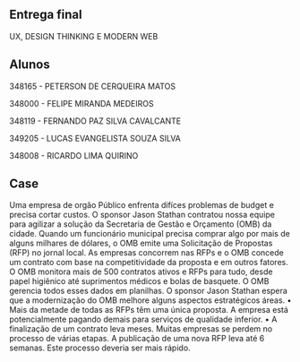 ## Entrega final
UX, DESIGN THINKING E MODERN WEB

## Alunos
348165 - PETERSON DE CERQUEIRA MATOS 

348000 - FELIPE MIRANDA MEDEIROS 

348119 - FERNANDO PAZ SILVA CAVALCANTE 

349205 - LUCAS EVANGELISTA SOUZA SILVA 

348008 - RICARDO LIMA QUIRINO 

 

## Case 

Uma empresa de orgão Público enfrenta difíces problemas de budget e precisa cortar custos. O sponsor Jason Stathan contratou nossa equipe para agilizar a solução da Secretaria de Gestão e Orçamento (OMB) da cidade. Quando um funcionário municipal precisa comprar algo por mais de alguns milhares de dólares, o OMB emite uma Solicitação de Propostas (RFP) no jornal local. As empresas concorrem nas RFPs e o OMB concede um contrato com base na competitividade da proposta e em outros fatores. O OMB monitora mais de 500 contratos ativos e RFPs para tudo, desde papel higiênico até suprimentos médicos e bolas de basquete. O OMB gerencia todos esses dados em planilhas. O sponsor Jason Stathan espera que a modernização do OMB melhore alguns aspectos estratégicos áreas. • Mais da metade de todas as RFPs têm uma única proposta. A empresa está potencialmente pagando demais para serviços de qualidade inferior. • A finalização de um contrato leva meses. Muitas empresas se perdem no processo de várias etapas. A publicação de uma nova RFP leva até 6 semanas. Este processo deveria ser mais rápido. 

 
